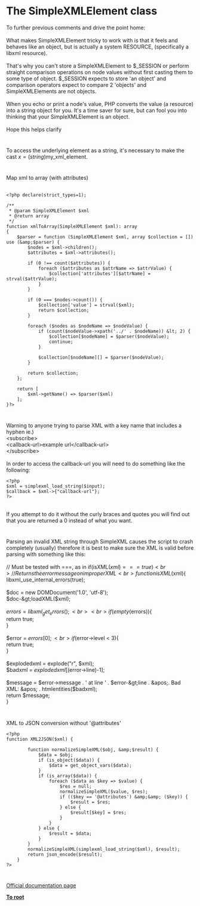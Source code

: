 # The SimpleXMLElement class



To further previous comments and drive the point home:<br><br>What makes SimpleXMLElement tricky to work with is that it feels and behaves like an object, but is actually a system RESOURCE,  (specifically a libxml resource).  <br><br>That&apos;s why you can&apos;t store a SimpleXMLElement to $_SESSION or perform straight comparison operations on node values without first casting them to some type of object.  $_SESSION expects to store &apos;an object&apos; and comparison operators expect to compare 2 &apos;objects&apos; and SimpleXMLElements are not objects.  <br><br>When you echo or print a node&apos;s value, PHP converts the value (a resource) into a string object for you.  It&apos;s a time saver for sure, but can fool you into thinking that your SimpleXMLElement is an object.  <br><br>Hope this helps clarify  

#

To access the underlying element as a string, it&apos;s necessary to make the cast $x = (string)$my_xml_element.  

#

Map xml to array (with attributes)<br><br>

```
<?php declare(strict_types=1);

/**
 * @param SimpleXMLElement $xml
 * @return array
 */
function xmlToArray(SimpleXMLElement $xml): array
{
    $parser = function (SimpleXMLElement $xml, array $collection = []) use (&amp;$parser) {
        $nodes = $xml->children();
        $attributes = $xml->attributes();

        if (0 !== count($attributes)) {
            foreach ($attributes as $attrName => $attrValue) {
                $collection['attributes'][$attrName] = strval($attrValue);
            }
        }

        if (0 === $nodes->count()) {
            $collection['value'] = strval($xml);
            return $collection;
        }

        foreach ($nodes as $nodeName => $nodeValue) {
            if (count($nodeValue->xpath('../' . $nodeName)) &lt; 2) {
                $collection[$nodeName] = $parser($nodeValue);
                continue;
            }

            $collection[$nodeName][] = $parser($nodeValue);
        }

        return $collection;
    };

    return [
        $xml->getName() => $parser($xml)
    ];
}?>
```
  

#

Warning to anyone trying to parse XML with a key name that includes a hyphen ie.)<br>&lt;subscribe&gt;<br>    &lt;callback-url&gt;example url&lt;/callback-url&gt;<br>&lt;/subscribe&gt;<br><br>In order to access the callback-url you will need to do something like the following:<br>

```
<?php
$xml = simplexml_load_string($input);
$callback = $xml->{"callback-url"};
?>
```
<br>If you attempt to do it without the curly braces and quotes you will find out that you are returned a 0 instead of what you want.  

#

Parsing an invalid XML string through SimpleXML causes the script to crash completely (usually) therefore it is best to make sure the XML is valid before parsing with something like this:<br><br>// Must be tested with ===, as in if(isXML($xml) === true){}<br>// Returns the error message on improper XML<br>function isXML($xml){<br>    libxml_use_internal_errors(true);<br><br>    $doc = new DOMDocument(&apos;1.0&apos;, &apos;utf-8&apos;);<br>    $doc-&gt;loadXML($xml);<br><br>    $errors = libxml_get_errors();<br><br>    if(empty($errors)){<br>        return true;<br>    }<br><br>    $error = $errors[0];<br>    if($error-&gt;level &lt; 3){<br>        return true;<br>    }<br><br>    $explodedxml = explode("r", $xml);<br>    $badxml = $explodedxml[($error-&gt;line)-1];<br><br>    $message = $error-&gt;message . &apos; at line &apos; . $error-&gt;line . &apos;. Bad XML: &apos; . htmlentities($badxml);<br>    return $message;<br>}  

#

XML to JSON conversion without &apos;@attributes&apos;<br>

```
<?php
function XML2JSON($xml) {

        function normalizeSimpleXML($obj, &amp;$result) {
            $data = $obj;
            if (is_object($data)) {
                $data = get_object_vars($data);
            }
            if (is_array($data)) {
                foreach ($data as $key => $value) {
                    $res = null;
                    normalizeSimpleXML($value, $res);
                    if (($key == '@attributes') &amp;&amp; ($key)) {
                        $result = $res;
                    } else {
                        $result[$key] = $res;
                    }
                }
            } else {
                $result = $data;
            }
        }
        normalizeSimpleXML(simplexml_load_string($xml), $result);
        return json_encode($result);
    }
?>
```
  

#

[Official documentation page](https://www.php.net/manual/en/class.simplexmlelement.php)

**[To root](/README.md)**